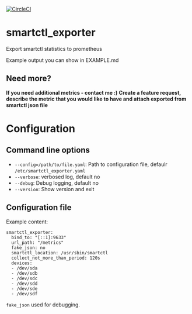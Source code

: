 [![CircleCI](https://circleci.com/gh/Sheridan/smartctl_exporter.svg?style=svg)](https://circleci.com/gh/Sheridan/smartctl_exporter)

# smartctl_exporter
Export smartctl statistics to prometheus

Example output you can show in EXAMPLE.md

## Need more?
**If you need additional metrics - contact me :)**
**Create a feature request, describe the metric that you would like to have and attach exported from smartctl json file**

# Configuration
## Command line options
* `--config=/path/to/file.yaml`: Path to configuration file, defaulr `/etc/smartctl_exporter.yaml`
* `--verbose`: verbosed log, default no
* `--debug`: Debug logging, default no
* `--version`: Show version and exit

## Configuration file
Example content:
```
smartctl_exporter:
  bind_to: "[::1]:9633"
  url_path: "/metrics"
  fake_json: no
  smartctl_location: /usr/sbin/smartctl
  collect_not_more_than_period: 120s
  devices:
  - /dev/sda
  - /dev/sdb
  - /dev/sdc
  - /dev/sdd
  - /dev/sde
  - /dev/sdf
```
`fake_json` used for debugging.
